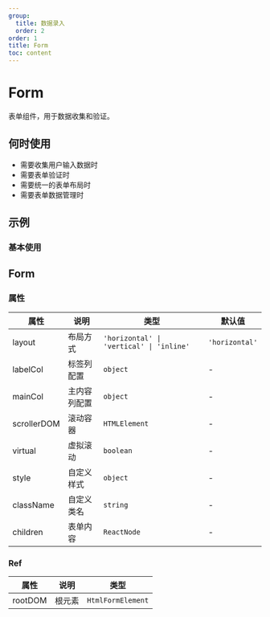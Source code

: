 ```yaml
---
group:
  title: 数据录入
  order: 2
order: 1
title: Form
toc: content
---
```


# Form

表单组件，用于数据收集和验证。

## 何时使用

- 需要收集用户输入数据时
- 需要表单验证时
- 需要统一的表单布局时
- 需要表单数据管理时

## 示例

### 基本使用

<code src="./demos/Layout.jsx"></code>

## Form

### 属性

| 属性        | 说明         | 类型                                     | 默认值         |
| ----------- | ------------ | ---------------------------------------- | -------------- |
| layout      | 布局方式     | `'horizontal' \| 'vertical' \| 'inline'` | `'horizontal'` |
| labelCol    | 标签列配置   | `object`                                 | -              |
| mainCol     | 主内容列配置 | `object`                                 | -              |
| scrollerDOM | 滚动容器     | `HTMLElement`                            | -              |
| virtual     | 虚拟滚动     | `boolean`                                | -              |
| style       | 自定义样式   | `object`                                 | -              |
| className   | 自定义类名   | `string`                                 | -              |
| children    | 表单内容     | `ReactNode`                              | -              |

### Ref

| 属性    | 说明   | 类型              |
| ------- | ------ | ----------------- |
| rootDOM | 根元素 | `HtmlFormElement` |
